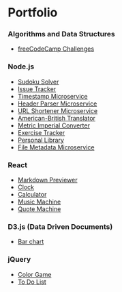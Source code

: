 <h1 align="left">Portfolio</h1>

<h3 align="left">Algorithms and Data Structures</h3>
<ul>
  <li><a href="https://github.com/kulmarcin/fccJavaScriptDSA">freeCodeCamp Challenges</a></li>
</ul>

<h3 align="left">Node.js</h3>
<ul>
  <li><a href="https://github.com/kulmarcin/sudokuSolver">Sudoku Solver</a></li>
  <li><a href="https://github.com/kulmarcin/issueTracker">Issue Tracker</a></li>
  <li><a href="https://github.com/kulmarcin/timestampMicroservice">Timestamp Microservice</a></li>
  <li><a href="https://github.com/kulmarcin/headerParserMicroservice">Header Parser Microservice</a></li>
  <li><a href="https://github.com/kulmarcin/urlShortenerMicroservice">URL Shortener Microservice</a></li>
  <li><a href="https://github.com/kulmarcin/americanBritishTranslator">American-British Translator</a></li>
  <li><a href="https://github.com/kulmarcin/metricImperialConverter">Metric Imperial Converter</a></li>
  <li><a href="https://github.com/kulmarcin/exerciseTracker">Exercise Tracker</a></li>
  <li><a href="https://github.com/kulmarcin/personalLibrary">Personal Library</a></li>
  <li><a href="https://github.com/kulmarcin/fileMetadataMicroservice">File Metadata Microservice</a></li>
</ul>

<h3 align="left">React</h3>
<ul>
  <li><a href="https://github.com/kulmarcin/markdownPreviewer">Markdown Previewer</a></li>
  <li><a href="https://github.com/kulmarcin/clockReact">Clock</a></li>
  <li><a href="https://github.com/kulmarcin/calculatorReact">Calculator</a></li>
  <li><a href="https://github.com/kulmarcin/musicMachine">Music Machine</a></li>
  <li><a href="https://github.com/kulmarcin/quoteMachine">Quote Machine</a></li>
</ul>

<h3 align="left">D3.js (Data Driven Documents)</h3>
<ul>
  <li><a href="https://github.com/kulmarcin/d3js-barChart/tree/main">Bar chart</a></li>
</ul>

<h3 align="left">jQuery</h3>
<ul>
  <li><a href="https://github.com/kulmarcin/colorGame">Color Game</a></li>
  <li><a href="https://github.com/kulmarcin/toDoList">To Do List</a></li>
</ul>
